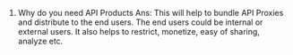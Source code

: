 1. Why do you need API Products
Ans: This will help to bundle API Proxies and distribute to the end users. The end users could be internal or external users. It also helps to restrict, monetize, easy of sharing, analyze etc.
